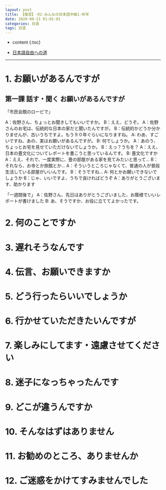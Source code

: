 ```yaml
---
layout: post
title: 【復習】-01-みんなの日本語中級1-听写
date: 2020-09-21 01:01:01
categories: 日语
tags: 日语
---
```

* content
{:toc}

- [日本語自由への道](https://docs.google.com/presentation/d/e/2PACX-1vRf0wPeU-xpP9C1LGDB7bIgJc71JYza8NW7dG6kTXAV2NHvWnqrNGgtbB-j-ghrbaLR5cFd27AY6C0C/pub?start=false&loop=false&delayms=3000)

---

# 1. お願いがあるんですが

## 第一課 話す・聞く お願いがあるんですが

「市民会館のロービで」

A：佐野さん、ちょっとお聞きしてもいいですか。
B：ええ、どうぞ。
A：佐野さんのお宅は、伝統的な日本の家だと聞いたんですが。
B：伝統的かどうか分かりませんが、古いうちですよ。もう９０年ぐらいになりますね。
A: わあ、すごいですね、あの、実はお願いがあるんですが。
B: 何でしょうか。
A：あのう、ちょっとお宅を見せていただけないでしょうか。
B：えっ？うちを？
A：ええ、日本の畳文化についてレポートを書こうと思っているんです。
B: 畳文化ですか
A：ええ、それで、一度実際に、畳の部屋がある家を見てみたいと思って…
B：それなら、お寺とか旅館とか…
A：そういうところじゃなくて、普通の人が普段生活している部屋がいいんです。
B：そうですね…
A: 何とかお願いできないでしょうか
B：じゃ、いいですよ、うちで良ければどうぞ
A：ありがとうございます、助かります

「一週間後で」
A：佐野さん、先日はありがとうございました、お蔭様でいいレポートが書けました
B: あ、そうですか、お役に立ててよかったです。


# 2. 何のことですか

# 3. 遅れそうなんです

# 4. 伝言、お願いできますか

# 5. どう行ったらいいでしょうか

# 6. 行かせていただきたいんですが

# 7. 楽しみにしてます・遠慮させてください

# 8. 迷子になっちゃったんです

# 9. どこが違うんですか

# 10. そんなはずはありません

# 11. お勧めのところ、ありませんか

# 12. ご迷惑をかけてすみませんでした